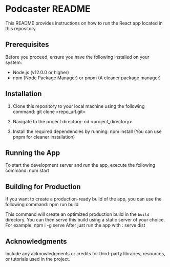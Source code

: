 # Podcaster README

This README provides instructions on how to run the React app located in this repository.

## Prerequisites

Before you proceed, ensure you have the following installed on your system:

- Node.js (v12.0.0 or higher)
- npm (Node Package Manager) or pnpm (A cleaner package manager)

## Installation

1. Clone this repository to your local machine using the following command:
   git clone <repo_url.git>

2. Navigate to the project directory:
   cd <project_directory>

3. Install the required dependencies by running:
   npm install
   (You can use pnpm for cleaner installation)

## Running the App

To start the development server and run the app, execute the following command:
npm start

## Building for Production

If you want to create a production-ready build of the app, you can use the following command:
npm run build

This command will create an optimized production build in the `build` directory.
You can then serve this build using a static server of your choice.
For example:
npm i -g serve
After just run the app with : serve dist

## Acknowledgments

Include any acknowledgments or credits for third-party libraries, resources, or tutorials used in the project.
